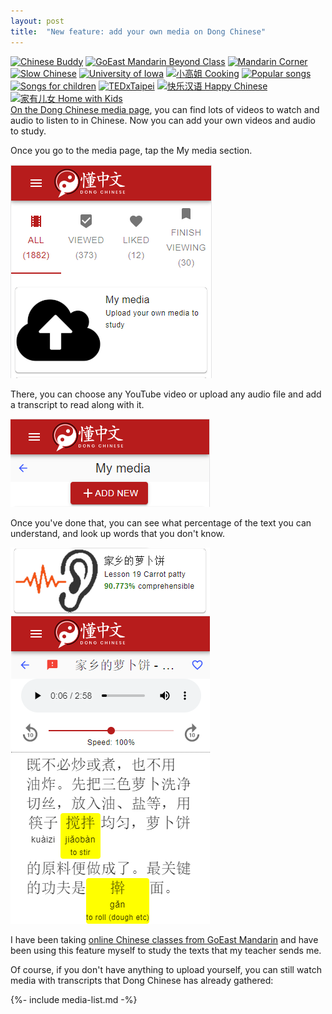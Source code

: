 ```yaml
---
layout: post
title:  "New feature: add your own media on Dong Chinese"
---
```

[<img src="https://data.dong-chinese.com/thumb/logos/ChineseBuddy.jpg" alt="Chinese Buddy" width="60" />](https://www.dong-chinese.com/media/Chinese%20Buddy)
[<img src="https://data.dong-chinese.com/thumb/logos/GoEast.png" alt="GoEast Mandarin Beyond Class" width="60" />](https://www.dong-chinese.com/media/GoEast%20Mandarin)
[<img src="https://data.dong-chinese.com/thumb/logos/MandarinCorner.jpg" alt="Mandarin Corner" width="60" />](https://www.dong-chinese.com/media/Mandarin%20Corner)
[<img src="https://data.dong-chinese.com/thumb/logos/SlowChinese.jpg" alt="Slow Chinese" width="60" />](https://www.dong-chinese.com/media/Slow%20Chinese)
[<img src="https://data.dong-chinese.com/thumb/logos/IowaUni.jpg" alt="University of Iowa" width="60" />](https://www.dong-chinese.com/media/University%20of%20Iowa)
[<img src="https://data.dong-chinese.com/thumb/logos/Cooking.jpg" alt="小高姐 Cooking" width="60" />](https://www.dong-chinese.com/media/Cooking)
[<img src="https://data.dong-chinese.com/thumb/logos/PopularSongs.png" alt="Popular songs" width="60" />](https://www.dong-chinese.com/media/Popular%20songs)
[<img src="https://data.dong-chinese.com/thumb/logos/SongsForChildren.jpg" alt="Songs for children" width="60" />](https://www.dong-chinese.com/media/Songs%20for%20children)
[<img src="https://data.dong-chinese.com/thumb/logos/TEDxTaipei.jpg" alt="TEDxTaipei" width="60" />](https://www.dong-chinese.com/media/TEDxTaipei)
[<img src="https://data.dong-chinese.com/thumb/logos/HappyChinese.jpg" alt="快乐汉语 Happy Chinese" width="60" />](https://www.dong-chinese.com/media/Happy%20Chinese)
[<img src="https://data.dong-chinese.com/thumb/logos/HomeWithKids.jpg" alt="家有儿女 Home with Kids" width="60" />](https://www.dong-chinese.com/media/%E5%AE%B6%E6%9C%89%E5%84%BF%E5%A5%B3)  
[On the Dong Chinese media page](https://www.dong-chinese.com/media), you can find lots of videos to watch and audio to listen to in Chinese. Now you can add your own videos and audio to study.

Once you go to the media page, tap the My media section.

![My media](/images/MyMedia.PNG)

There, you can choose any YouTube video or upload any audio file and add a transcript to read along with it.

![My media add](/images/MyMediaAdd.PNG)

Once you've done that, you can see what percentage of the text you can understand, and look up words that you don't know. 

![My media read](/images/MyMediaRead.PNG)

I have been taking [online Chinese classes from GoEast Mandarin](https://goeastmandarin.com/online/) and have been using this feature myself to study the texts that my teacher sends me.

Of course, if you don't have anything to upload yourself, you can still watch media with transcripts that Dong Chinese has already gathered:

{%- include media-list.md -%}

